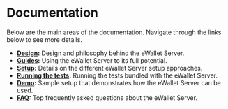 # Documentation

Below are the main areas of the documentation. Navigate through the links below to see more details.

- **[Design](design/):** Design and philosophy behind the eWallet Server.
- **[Guides](guides/):** Using the eWallet Server to its full potential.
- **[Setup](setup/):** Details on the different eWallet Server setup approaches.
- **[Running the tests](tests/):** Running the tests bundled with the eWallet Server.
- **[Demo](demo.md):** Sample setup that demonstrates how the eWallet Server can be used.
- **[FAQ](faq.md):** Top frequently asked questions about the eWallet Server.
